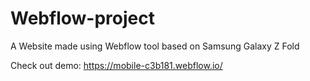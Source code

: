 # Webflow-project
A Website made using Webflow tool based on Samsung Galaxy Z Fold

Check out demo: https://mobile-c3b181.webflow.io/
